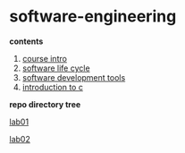 # software-engineering

**contents**

1.  [course intro](./01-course-intro/README.md)
2.  [software life cycle](./02-software-life-cycle/README.md)
3.  [software development tools](./03-software-development-tools/README.md)
4.  [introduction to c](./04-intro-c/README.md)

**repo directory tree**

[lab01](./src/lab01/lab01.md)

[lab02](./src/lab02/README.md)

